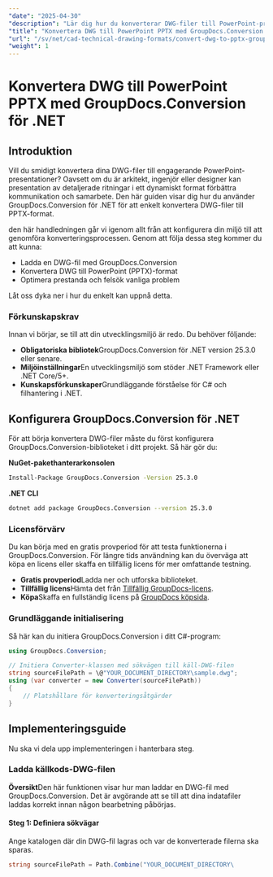 ```yaml
---
"date": "2025-04-30"
"description": "Lär dig hur du konverterar DWG-filer till PowerPoint-presentationer med GroupDocs.Conversion för .NET. Den här guiden beskriver installation, konverteringssteg och felsökningstips."
"title": "Konvertera DWG till PowerPoint PPTX med GroupDocs.Conversion för .NET | CAD-konverteringsguide"
"url": "/sv/net/cad-technical-drawing-formats/convert-dwg-to-pptx-groupdocs-conversion-dotnet/"
"weight": 1
---
```


# Konvertera DWG till PowerPoint PPTX med GroupDocs.Conversion för .NET

## Introduktion

Vill du smidigt konvertera dina DWG-filer till engagerande PowerPoint-presentationer? Oavsett om du är arkitekt, ingenjör eller designer kan presentation av detaljerade ritningar i ett dynamiskt format förbättra kommunikation och samarbete. Den här guiden visar dig hur du använder GroupDocs.Conversion för .NET för att enkelt konvertera DWG-filer till PPTX-format.

den här handledningen går vi igenom allt från att konfigurera din miljö till att genomföra konverteringsprocessen. Genom att följa dessa steg kommer du att kunna:
- Ladda en DWG-fil med GroupDocs.Conversion
- Konvertera DWG till PowerPoint (PPTX)-format
- Optimera prestanda och felsök vanliga problem

Låt oss dyka ner i hur du enkelt kan uppnå detta.

### Förkunskapskrav

Innan vi börjar, se till att din utvecklingsmiljö är redo. Du behöver följande:
- **Obligatoriska bibliotek**GroupDocs.Conversion för .NET version 25.3.0 eller senare.
- **Miljöinställningar**En utvecklingsmiljö som stöder .NET Framework eller .NET Core/5+.
- **Kunskapsförkunskaper**Grundläggande förståelse för C# och filhantering i .NET.

## Konfigurera GroupDocs.Conversion för .NET

För att börja konvertera DWG-filer måste du först konfigurera GroupDocs.Conversion-biblioteket i ditt projekt. Så här gör du:

**NuGet-pakethanterarkonsolen**

```bash
Install-Package GroupDocs.Conversion -Version 25.3.0
```

**\.NET CLI**

```bash
dotnet add package GroupDocs.Conversion --version 25.3.0
```

### Licensförvärv

Du kan börja med en gratis provperiod för att testa funktionerna i GroupDocs.Conversion. För längre tids användning kan du överväga att köpa en licens eller skaffa en tillfällig licens för mer omfattande testning.

- **Gratis provperiod**Ladda ner och utforska biblioteket.
- **Tillfällig licens**Hämta det från [Tillfällig GroupDocs-licens](https://purchase.groupdocs.com/temporary-license/).
- **Köpa**Skaffa en fullständig licens på [GroupDocs köpsida](https://purchase.groupdocs.com/buy).

### Grundläggande initialisering

Så här kan du initiera GroupDocs.Conversion i ditt C#-program:

```csharp
using GroupDocs.Conversion;

// Initiera Converter-klassen med sökvägen till käll-DWG-filen
string sourceFilePath = \@"YOUR_DOCUMENT_DIRECTORY\sample.dwg";
using (var converter = new Converter(sourceFilePath))
{
    // Platshållare för konverteringsåtgärder
}
```

## Implementeringsguide

Nu ska vi dela upp implementeringen i hanterbara steg.

### Ladda källkods-DWG-filen

**Översikt**Den här funktionen visar hur man laddar en DWG-fil med GroupDocs.Conversion. Det är avgörande att se till att dina indatafiler laddas korrekt innan någon bearbetning påbörjas.

#### Steg 1: Definiera sökvägar

Ange katalogen där din DWG-fil lagras och var de konverterade filerna ska sparas.

```csharp
string sourceFilePath = Path.Combine("YOUR_DOCUMENT_DIRECTORY\